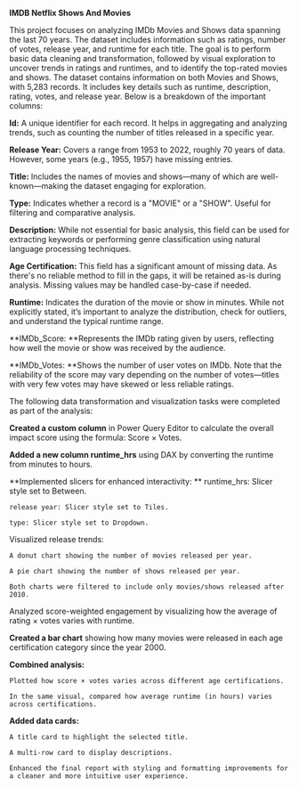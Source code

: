 
**IMDB Netflix Shows And Movies**


This project focuses on analyzing IMDb Movies and Shows data spanning the last 70 years. The dataset includes information such as ratings, number of votes, release year, and runtime for each title. The goal is to perform basic data cleaning and transformation, followed by visual exploration to uncover trends in ratings and runtimes, and to identify the top-rated movies and shows.
The dataset contains information on both Movies and Shows, with 5,283 records. It includes key details such as runtime, description, rating, votes, and release year. Below is a breakdown of the important columns:

**Id:** A unique identifier for each record. It helps in aggregating and analyzing trends, such as counting the number of titles released in a specific year.

**Release Year:** Covers a range from 1953 to 2022, roughly 70 years of data. However, some years (e.g., 1955, 1957) have missing entries.

**Title:** Includes the names of movies and shows—many of which are well-known—making the dataset engaging for exploration.

**Type:** Indicates whether a record is a "MOVIE" or a "SHOW". Useful for filtering and comparative analysis.

**Description:** While not essential for basic analysis, this field can be used for extracting keywords or performing genre classification using natural language processing techniques.

**Age Certification:** This field has a significant amount of missing data. As there's no reliable method to fill in the gaps, it will be retained as-is during analysis. Missing values may be handled case-by-case if needed.

**Runtime:** Indicates the duration of the movie or show in minutes. While not explicitly stated, it’s important to analyze the distribution, check for outliers, and understand the typical runtime range.

**IMDb_Score: **Represents the IMDb rating given by users, reflecting how well the movie or show was received by the audience.

**IMDb_Votes: **Shows the number of user votes on IMDb. Note that the reliability of the score may vary depending on the number of votes—titles with very few votes may have skewed or less reliable ratings.





The following data transformation and visualization tasks were completed as part of the analysis:

**Created a custom column** in Power Query Editor to calculate the overall impact score using the formula: Score × Votes.

**Added a new column runtime_hrs** using DAX by converting the runtime from minutes to hours.

**Implemented slicers for enhanced interactivity:
**
    runtime_hrs: Slicer style set to Between.
    
    release year: Slicer style set to Tiles.
    
    type: Slicer style set to Dropdown.

Visualized release trends:

    A donut chart showing the number of movies released per year.
    
    A pie chart showing the number of shows released per year.
    
    Both charts were filtered to include only movies/shows released after 2010.

Analyzed score-weighted engagement by visualizing how the average of rating × votes varies with runtime.

**Created a bar chart** showing how many movies were released in each age certification category since the year 2000.

**Combined analysis:**

    Plotted how score × votes varies across different age certifications.
    
    In the same visual, compared how average runtime (in hours) varies across certifications.

**Added data cards:**

    A title card to highlight the selected title.
    
    A multi-row card to display descriptions.
    
    Enhanced the final report with styling and formatting improvements for a cleaner and more intuitive user experience.


